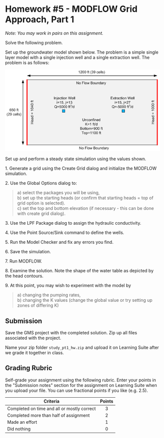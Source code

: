 # Homework #5 - MODFLOW Grid Approach, Part 1

_Note: You may work in pairs on this assignment._

Solve the following problem. 

Set up the groundwater model shown below. The problem is a simple single layer model with a single injection well and a single extraction well. The problem is as follows:

![mfgrid.gif](images%2Fmfgrid.gif)

Set up and perform a steady state simulation using the values shown.

1\. Generate a grid using the Create Grid dialog and initialize the MODFLOW simulation.

2\. Use the Global Options dialog to:
>a) select the packages you will be using, <br>
b) set up the starting heads (or confirm that starting heads = top of grid option is selected). <br>
c) set the top and bottom elevation (if necessary - this can be done with create grid dialog). <br>

3\. Use the LPF Package dialog to assign the hydraulic conductivity.

4\. Use the Point Source/Sink command to define the wells.

5\. Run the Model Checker and fix any errors you find.

6\. Save the simulation.

7\. Run MODFLOW.

8\. Examine the solution. Note the shape of the water table as depicted by the head contours.

9\. At this point, you may wish to experiment with the model by
>a) changing the pumping rates, <br>
b) changing the K values (change the global value or try setting up zones of differing K)

## Submission

Save the GMS project with the completed solution. Zip up all files associated with the project.

Name your zip folder `study_pt1_hw.zip` and upload it on Learning Suite after we grade it together in class.

## Grading Rubric

Self-grade your assignment using the following rubric. Enter your points in the "Submission notes" section for the assignment on Learning Suite when you upload your file. You can use fractional points if you like (e.g. 2.5).

| Criteria                                    | Points |
|---------------------------------------------|:------:|
| Completed on time and all or mostly correct |   3    |
| Completed more than half of assignment      |   2    |
| Made an effort                              |   1    |
| Did nothing                                 |   0    |
